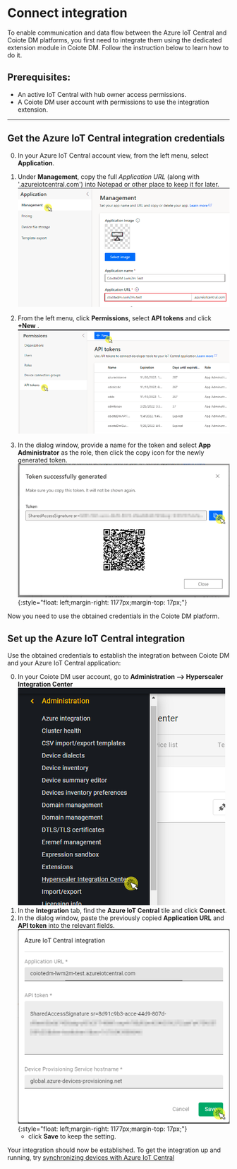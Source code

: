 # Connect integration

To enable communication and data flow between the Azure IoT Central and Coiote DM platforms, you first need to integrate them using the dedicated extension module in Coiote DM. Follow the instruction below to learn how to do it.

## Prerequisites:

   - An active IoT Central with hub owner access permissions.
   - A Coiote DM user account with permissions to use the integration extension.
_______________
## Get the Azure IoT Central integration credentials

0. In your Azure IoT Central account view, from the left menu, select **Application**.
0. Under **Management**, copy the full *Application URL* (along with '.azureiotcentral.com') into Notepad or other place to keep it for later.
      ![IoT Central Application](images/azure_central_admin.png "IoT Central Application")

0. From the left menu, click **Permissions**, select **API tokens** and click **+New** .
    ![Azure IoT central API token generation](images/api_token.png "Azure IoT central API token generation")

0. In the dialog window, provide a name for the token and select **App Administrator** as the role, then click the copy icon for the newly generated token.
     ![token generated](images/generated_token.png "Generate token pop-up"){:style="float: left;margin-right: 1177px;margin-top: 17px;"}

  Now you need to use the obtained credentials in the Coiote DM platform.

## Set up the **Azure IoT Central** integration

Use the obtained credentials to establish the integration between Coiote DM and your Azure IoT Central application:

0. In your Coiote DM user account, go to **Administration --> Hyperscaler Integration Center**
    ![Hyperscaler Integration Center menu link](images/HIC_menu.png "Hyperscaler Integration Center menu link")
0. In the **Integration** tab, find the **Azure IoT Central** tile and click **Connect**.
0. In the dialog window, paste the previously copied **Application URL** and **API token** into the relevant fields.
  ![Setting up the integration](images/central_extension_setup.png "Setting up the Azure integration"){:style="float: left;margin-right: 1177px;margin-top: 17px;"}
      - click **Save** to keep the setting.

Your integration should now be established. To get the integration up and running, try [synchronizing devices with Azure IoT Central](Device_operations/Synchronize_devices_with_Azure_IoT_Central.md)
